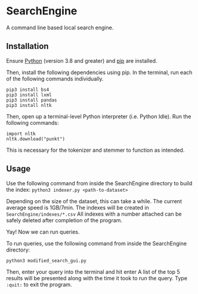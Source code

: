 # SearchEngine
A command line based local search engine.

## Installation
Ensure [Python](https://www.python.org/downloads/) (version 3.8 and greater) and [pip](https://pip.pypa.io/en/stable/) are installed.

Then, install the following dependencies using pip. In the terminal, run each of the following commands individually.
```
pip3 install bs4
pip3 install lxml
pip3 install pandas
pip3 install nltk
```

Then, open up a terminal-level Python interpreter (i.e. Python Idle).
Run the following commands:

```
import nltk
nltk.download("punkt")
```

This is necessary for the tokenizer and stemmer to function as intended.

## Usage
Use the following command from inside the SearchEngine directory to build the index:
```python3 indexer.py <path-to-dataset>```

Depending on the size of the dataset, this can take a while. The current average speed is 1GB/7min.
The indexes will be created in `SearchEngine/indexes/*.csv`
All indexes with a number attached can be safely deleted after completion of the program.

Yay! Now we can run queries.

To run queries, use the following command from inside the SearchEngine directory:

```
python3 modified_search_gui.py
```

Then, enter your query into the terminal and hit enter
A list of the top 5 results will be presented along with the time it took to run the query.
Type `:quit:` to exit the program.
